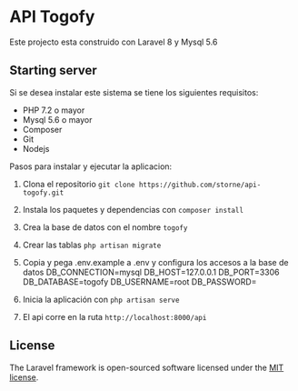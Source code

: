 # API Togofy 

Este projecto esta construido con Laravel 8 y Mysql 5.6

## Starting server

Si se desea instalar este sistema se tiene los siguientes requisitos:
- PHP 7.2 o mayor
- Mysql 5.6 o mayor
- Composer
- Git
- Nodejs

Pasos para instalar y ejecutar la aplicacion:

1. Clona el repositorio
`git clone https://github.com/storne/api-togofy.git`

2. Instala los paquetes y dependencias con
`composer install`

3. Crea la base de datos con el nombre `togofy`

4. Crear las tablas
`php artisan migrate`

5. Copia y pega .env.example a .env y configura los accesos a la base de datos
DB_CONNECTION=mysql
DB_HOST=127.0.0.1
DB_PORT=3306
DB_DATABASE=togofy
DB_USERNAME=root
DB_PASSWORD=

6. Inicia la aplicación con 
`php artisan serve`

7. El api corre en la ruta `http://localhost:8000/api`


## License

The Laravel framework is open-sourced software licensed under the [MIT license](https://opensource.org/licenses/MIT).
